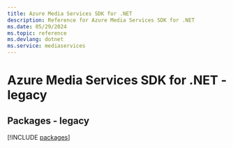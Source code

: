 ```yaml
---
title: Azure Media Services SDK for .NET
description: Reference for Azure Media Services SDK for .NET
ms.date: 05/29/2024
ms.topic: reference
ms.devlang: dotnet
ms.service: mediaservices
---
```

# Azure Media Services SDK for .NET - legacy
## Packages - legacy
[!INCLUDE [packages](media-services-index.md)]